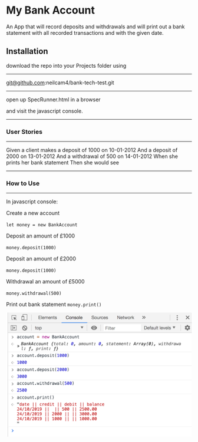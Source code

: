 # My Bank Account

An App that will record deposits and withdrawals and will print out a bank statement with all recorded transactions and with the given date.

## Installation

download the repo into your Projects folder using 
*******
git@github.com:neilcam4/bank-tech-test.git
********

open up SpecRunner.html in a browser

and visit the javascript console.


*********************
### User Stories
**********************
Given a client makes a deposit of 1000 on 10-01-2012
And a deposit of 2000 on 13-01-2012
And a withdrawal of 500 on 14-01-2012
When she prints her bank statement
Then she would see

************
### How to Use
*************

In javascript console:


Create a new account


`let money = new BankAccount`


Deposit an amount of £1000


`money.deposit(1000)`


Deposit an amount of £2000


`money.deposit(1000)`


Withdrawal an amount of £5000


`money.withdrawal(500)`


Print out bank statement
`money.print()`


![console](https://github.com/neilcam4/bank-tech-test/blob/master/banking.png)



